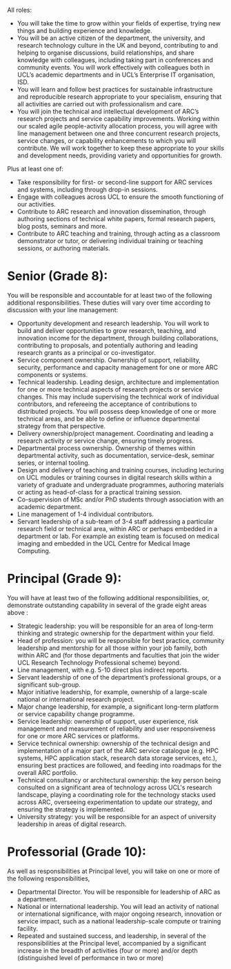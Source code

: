 
All roles:

* You will take the time to grow within your fields of expertise, trying new things and building experience and knowledge.
* You will be an active citizen of the department, the university, and research technology culture in the UK and beyond, contributing to and helping to organise discussions, build relationships, and share knowledge with colleagues, including taking part in conferences and community events. You will work effectively with colleagues both in UCL’s academic departments and in UCL’s Enterprise IT organisation, ISD.
* You will learn and follow best practices for sustainable infrastructure and reproducible research appropriate to your specialism, ensuring that all activities are carried out with professionalism and care.
* You will join the technical and intellectual development of ARC’s research projects and service capability improvements. Working within our scaled agile people-activity allocation process, you will agree with line management between one and three concurrent research projects, service changes, or capability enhancements to which you will contribute. We will work together to keep these appropriate to your skills and development needs, providing variety and opportunities for growth.

Plus at least one of:

* Take responsibility for first- or second-line support for ARC services and systems, including through drop-in sessions.
* Engage with colleagues across UCL to ensure the smooth functioning of our activities.
* Contribute to ARC research and innovation dissemination, through authoring sections of technical white papers, formal research papers, blog posts, seminars and more.
* Contribute to ARC teaching and training, through acting as a classroom demonstrator or tutor, or delivering individual training or teaching sessions, or authoring materials.

# Senior (Grade 8):

You will be responsible and accountable for at least two of the following additional responsibilities. These duties will vary over time according to discussion with your line management:
  * Opportunity development and research leadership. You will work to build and deliver opportunities to grow research, teaching, and innovation income for the department, through building collaborations, contributing to proposals, and potentially authoring and leading research grants as a principal or co-investigator.
  * Service component ownership. Ownership of support, reliability, security, performance and capacity management for one or more ARC components or systems.
  * Technical leadership. Leading design, architecture and implementation for one or more technical aspects of research projects or service changes. This may include supervising the technical work of individual contributors, and refereeing the acceptance of contributions to distributed projects. You will possess deep knowledge of one or more technical areas, and be able to define or influence departmental strategy from that perspective.
  * Delivery ownership/project management. Coordinating and leading a research activity or service change, ensuring timely progress.
  * Departmental process ownership. Ownership of themes within departmental activity, such as documentation, service-desk, seminar series, or internal tooling.
  * Design and delivery of teaching and training courses, including lecturing on UCL modules or training courses in digital research skills within a variety of graduate and undergraduate programmes, authoring materials or acting as head-of-class for a practical training session.
  * Co-supervision of MSc and/or PhD students through association with an academic department.
  * Line management of 1-4 individual contributors.
  * Servant leadership of a sub-team of 3-4 staff addressing a particular research field or technical area, within ARC or perhaps embedded in a department or lab. For example an existing team is focused on medical imaging and embedded in the UCL Centre for Medical Image Computing.

# Principal (Grade 9):
You will have at least two of the following additional responsibilities, or, demonstrate outstanding capability in several of the grade eight areas above  :
  * Strategic leadership: you will be responsible for an area of long-term thinking and strategic ownership for the department within your field.
  * Head of profession: you will be responsible for best practice, community leadership and mentorship for all those within your job family, both within ARC and (for those departments and faculties that join the wider UCL Research Technology Professional scheme) beyond.
  * Line management, with e.g. 5-10 direct plus indirect reports.
  * Servant leadership of one of the department’s professional groups, or a significant sub-group.
  * Major initiative leadership, for example, ownership of a large-scale national or international research project.
  * Major change leadership, for example, a significant long-term platform or service capability change programme.
  * Service leadership: ownership of support, user experience, risk management and measurement of reliability and user responsiveness for one or more ARC services or platforms.
  * Service technical ownership: ownership of the technical design and implementation of a major part of the ARC service catalogue (e.g. HPC systems, HPC application stack, research data storage services, etc.), ensuring best practices are followed, and feeding into roadmaps for the overall ARC portfolio.
  * Technical consultancy or architectural ownership: the key person being consulted on a significant area of technology across UCL's research landscape, playing a coordinating role for the technology stacks used across ARC, overseeing experimentation to update our strategy, and ensuring the strategy is implemented.
  * University strategy: you will be responsible for an aspect of university leadership in areas of digital research.

# Professorial (Grade 10):

As well as responsibilities at Principal level, you will take on one or more of the following responsibilities,
  * Departmental Director. You will be responsible for leadership of ARC as a department.
  * National or international leadership. You will lead an activity of national or international significance, with major ongoing research, innovation or service impact, such as a national leadership-scale compute or training facility.
  * Repeated and sustained success, and leadership, in several of the responsibilities at the Principal level, accompanied by a significant increase in the breadth of activities (four or more) and/or depth (distinguished level of performance in two or more)
